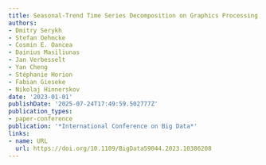 ```yaml
---
title: Seasonal-Trend Time Series Decomposition on Graphics Processing Units
authors:
- Dmitry Serykh
- Stefan Oehmcke
- Cosmin E. Oancea
- Dainius Masiliunas
- Jan Verbesselt
- Yan Cheng
- Stéphanie Horion
- Fabian Gieseke
- Nikolaj Hinnerskov
date: '2023-01-01'
publishDate: '2025-07-24T17:49:59.502777Z'
publication_types:
- paper-conference
publication: '*International Conference on Big Data*'
links:
- name: URL
  url: https://doi.org/10.1109/BigData59044.2023.10386208
---
```

